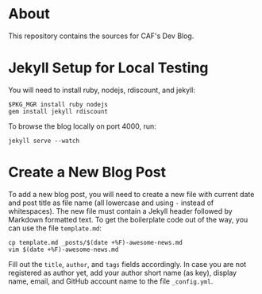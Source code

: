 About
=====

This repository contains the sources for CAF's Dev Blog.


Jekyll Setup for Local Testing
==============================

You will need to install ruby, nodejs, rdiscount, and jekyll:

```
$PKG_MGR install ruby nodejs
gem install jekyll rdiscount
```

To browse the blog locally on port 4000, run:

```
jekyll serve --watch
```


Create a New Blog Post
======================

To add a new blog post, you will need to create a new file with current date
and post title as file name (all lowercase and using `-` instead of
whitespaces). The new file must contain a Jekyll header followed by Markdown
formatted text. To get the boilerplate code out of the way, you can use the
file `template.md`:

```
cp template.md _posts/$(date +%F)-awesome-news.md
vim $(date +%F)-awesome-news.md
```

Fill out the `title`, `author`, and `tags` fields accordingly. In case you are
not registered as author yet, add your author short name (as key), display
name, email, and GitHub account name to the file `_config.yml`.
